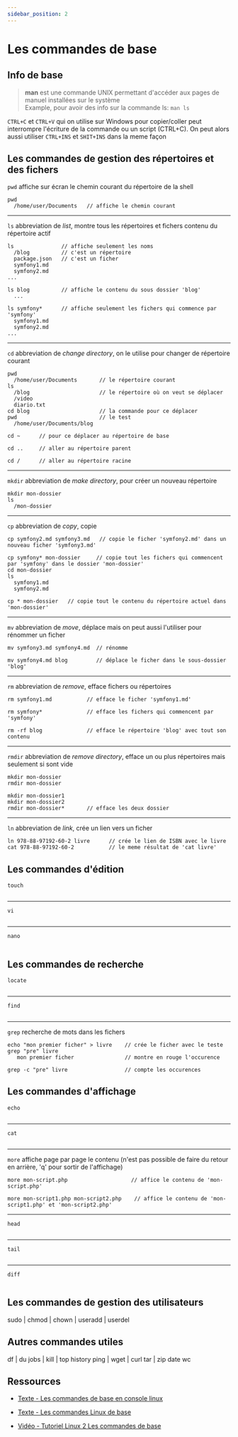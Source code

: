```yaml
---
sidebar_position: 2
---
```


# Les commandes de base

## Info de base

> **man** est une commande UNIX permettant d'accéder aux pages de manuel installées sur le système  
> Example, pour avoir des info sur la commande ls: `man ls`

`CTRL+C` et `CTRL+V` qui on utilise sur Windows pour copier/coller peut interrompre l'écriture de la commande ou un script (CTRL+C).
On peut alors aussi utiliser `CTRL+INS` et `SHIT+INS` dans la meme façon

## Les commandes de gestion des répertoires et des fichers
`pwd` affiche sur écran le chemin courant du répertoire de la shell  
```
pwd
  /home/user/Documents   // affiche le chemin courant
```
 ---  
`ls` abbreviation de *list*, montre tous les répertoires et fichers contenu du répertoire actif
```
ls               // affiche seulement les noms  
  /blog          // c'est un répertoire
  package.json   // c'est un ficher
  symfony1.md
  symfony2.md
...
```
```
ls blog          // affiche le contenu du sous dossier 'blog'
  ...
```
```
ls symfony*      // affiche seulement les fichers qui commence par 'symfony'  
  symfony1.md
  symfony2.md
...
```
 --- 
`cd` abbreviation de *change directory*, on le utilise pour changer de répertoire courant  
```
pwd
  /home/user/Documents       // le répertoire courant
ls
  /blog                      // le répertoire où on veut se déplacer
  /video
  diario.txt
cd blog                      // la commande pour ce déplacer
pwd                          // le test
  /home/user/Documents/blog
```
```
cd ~      // pour ce déplacer au répertoire de base
```
```
cd ..     // aller au répertoire parent
```
```
cd /      // aller au répertoire racine
```
 --- 
`mkdir` abbreviation de *make directory*, pour créer un nouveau répertoire  
```
mkdir mon-dossier
ls
  /mon-dossier   
```
 --- 
`cp` abbreviation de *copy*, copie  
```
cp symfony2.md symfony3.md   // copie le ficher 'symfony2.md' dans un nouveau ficher 'symfony3.md'
```
```
cp symfony* mon-dossier     // copie tout les fichers qui commencent par 'symfony' dans le dossier 'mon-dossier'
cd mon-dossier
ls
  symfony1.md
  symfony2.md 
```
```
cp * mon-dossier   // copie tout le contenu du répertoire actuel dans 'mon-dossier'
```
 --- 
`mv` abbreviation de *move*, déplace mais on peut aussi l'utiliser pour rénommer un ficher  
```
mv symfony3.md symfony4.md  // rénomme
```
```
mv symfony4.md blog         // déplace le ficher dans le sous-dossier 'blog'
```
 --- 
`rm` abbreviation de *remove*, efface fichers ou répertoires  
```
rm symfony1.md           // efface le ficher 'symfony1.md'
```
```
rm symfony*              // efface les fichers qui commencent par 'symfony'
```
```
rm -rf blog              // efface le répertoire 'blog' avec tout son contenu 
```
 --- 
`rmdir` abbreviation de *remove directory*, efface un ou plus répertoires mais seulement si sont vide  
```
mkdir mon-dossier
rmdir mon-dossier
```
```
mkdir mon-dossier1
mkdir mon-dossier2
rmdir mon-dossier*       // efface les deux dossier
```
 --- 
`ln` abbreviation de *link*, crée un lien vers un ficher
```
ln 978-88-97192-60-2 livre      // crée le lien de ISBN avec le livre
cat 978-88-97192-60-2           // le meme résultat de 'cat livre'
```

## Les commandes d'édition  
 
`touch`  
```

```
 --- 

`vi`  
```

```
 --- 
`nano`  
```

```

## Les commandes de recherche

`locate`  
```

```
 ---
`find`  
```

```
 ---
`grep` recherche de mots dans les fichers
```
echo "mon premier ficher" > livre    // crée le ficher avec le teste
grep "pre" livre
   mon premier ficher                // montre en rouge l'occurence
```
```
grep -c "pre" livre                  // compte les occurences
```

## Les commandes d'affichage
`echo`  
```

```
 ---  
`cat`  
```

```
 ---  
`more` affiche page par page le contenu (n'est pas possible de faire du retour en arrière, 'q' pour sortir de l'affichage)  
```
more mon-script.php                    // affice le contenu de 'mon-script.php'
```
```
more mon-script1.php mon-script2.php    // affice le contenu de 'mon-script1.php' et 'mon-script2.php'
```
 ---  
`head`  
```

```
 ---  
`tail`  
```

```
 ---  
`diff`  
```

```

## Les commandes de gestion des utilisateurs
sudo | chmod | chown | useradd | userdel

## Autres commandes utiles
df | du
jobs | kill | top
history
ping | wget | curl
tar | zip
date
wc


## Ressources 

* [Texte - Les commandes de base en console linux](https://doc.ubuntu-fr.org/tutoriel/console_commandes_de_base)

* [Texte - Les commandes Linux de base](https://www.sitedetout.com/commandes-linux-de-base/)

* [Vidéo - Tutoriel Linux 2 Les commandes de base](https://www.youtube.com/watch?v=cCW8Gz6zbQo)
